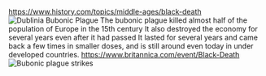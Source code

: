 <https://www.history.com/topics/middle-ages/black-death>
![Dublinia Bubonic Plague](https://wordpress.org/openverse/search/?q=bubonic%20plague)
The bubonic plague killed almost half of the population of Europe in the 15th century
It also destroyed the economy for several years even after it had passed
It lasted for several years and came back a few times in smaller doses, and is still around even today in under developed countries.
<https://www.britannica.com/event/Black-Death>
![Bubonic plague strikes](https://wordpress.org/openverse/search/?q=bubonic%20plague)
